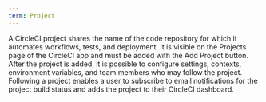 ```yaml
---
term: Project
---
```


A CircleCI project shares the name of the code repository for which it automates workflows, tests, and deployment. It is visible on the Projects page of the CircleCI app and must be added with the Add Project button. After the project is added, it is possible to configure settings, contexts, environment variables, and team members who may follow the project. Following a project enables a user to subscribe to email notifications for the project build status and adds the project to their CircleCI dashboard.
